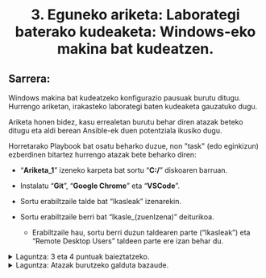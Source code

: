 
<h1 align="center">  3. Eguneko ariketa:
Laborategi baterako kudeaketa: Windows-eko makina bat kudeatzen.</h1>

## Sarrera:
Windows makina bat kudeatzeko konfigurazio pausuak burutu ditugu. Hurrengo ariketan, irakasteko laborategi baten kudeaketa gauzatuko dugu. 

Ariketa honen bidez, kasu errealetan burutu behar diren atazak beteko ditugu eta aldi berean Ansible-ek duen potentziala ikusiko dugu. 

Horretarako Playbook bat osatu beharko duzue, non "task" (edo eginkizun) ezberdinen bitartez hurrengo atazak bete beharko diren:

* “**Ariketa_1**” izeneko karpeta bat sortu “**C:/**” diskoaren barruan. 

* Instalatu “**Git**”, “**Google Chrome**” eta “**VSCode**”.


* Sortu erabiltzaile talde bat “Ikasleak” izenarekin.

* Sortu erabiltzaile berri bat “Ikasle_(zuenIzena)” 
deiturikoa. 

    * Erabiltzaile hau, sortu berri duzun taldearen parte (“Ikasleak”) eta “Remote Desktop Users” taldeen parte ere izan behar du.

 <details>
   <summary>Laguntza: 3 eta 4 puntuak baieztatzeko. </summary>
 
 * 3\. eta 4. puntua baieztatu nahi izan ezkero, “**Computer Management**” leihoa irekiko dugu. "**Groups**" karpetan dena ondo sortu dela egiaztatzeko.
![Computer Management kaptura](Computer_management.PNG)
</details>

 <details>
   <summary>Laguntza: Atazak burutzeko galduta bazaude. </summary>
 Atazen bat burutzeko galduta bazaude esteka honetako bideoak ikusi: https://rb.gy/fspcet .
</details>
